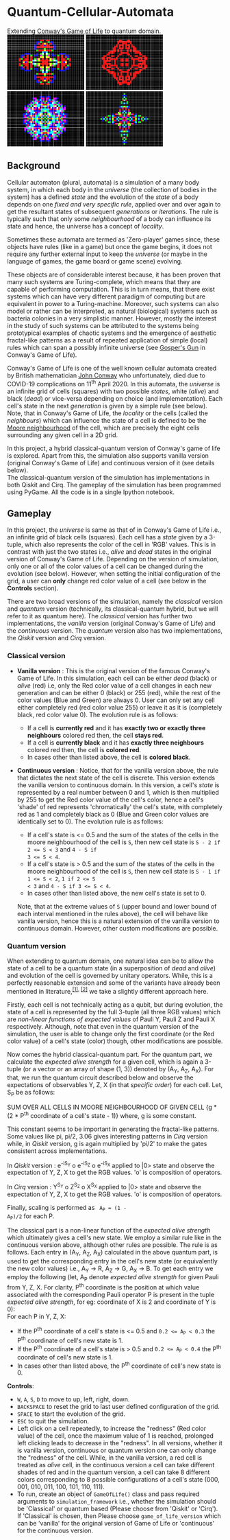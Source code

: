 # Quantum-Cellular-Automata
Extending [Conway's Game of Life](https://en.wikipedia.org/wiki/Conway%27s_Game_of_Life) to quantum domain. <br>
<img src="https://github.com/adarsh1chand/Quantum-Cellular-Automata/blob/main/Fractal-1.jpg" width="180"> <img src="https://github.com/adarsh1chand/Quantum-Cellular-Automata/blob/main/Fractal-2.jpg" width="180"> <img src="https://github.com/adarsh1chand/Quantum-Cellular-Automata/blob/main/Fractal-3.jpg" width="180"> <img src="https://github.com/adarsh1chand/Quantum-Cellular-Automata/blob/main/Fractal-4.jpg" width="180">

## Background
Cellular automaton (plural, automata) is a simulation of a many body system, in which each body in the *universe* (the collection of bodies in the system) has a  defined *state* and the evolution of the *state* of a body depends on one *fixed and very specific rule*, applied over and over again to get the resultant states of subsequent *generations* or *iterations*. The rule is typically such that only some *neighbourhood* of a body can influence its state and hence, the universe has a concept of *locality*. <br>

Sometimes these automata are termed as 'Zero-player' games since, these objects have rules (like in a game) but once the game begins, it does not require any further external input to keep the *universe* (or maybe in the language of games, the game board or game scene) evolving. <br>

These objects are of considerable interest because, it has been proven that many such systems are Turing-complete, which means that they are capable of performing computation. This is in turn means, that there exist systems which can have very different paradigm of computing but are equivalent in power to a Turing-machine. Moreover, such systems can also model or rather can be interpreted, as natural (biological) systems such as bacteria colonies in a very simplistic manner. However, mostly the interest in the study of such systems can be attributed to the systems being prototypical examples of chaotic systems and the emergence of aesthetic fractal-like patterns as a result of repeated application of simple (local) rules which can span a possibly infinite universe (see [Gosper's Gun](https://en.wikipedia.org/wiki/Gun_(cellular_automaton)) in Conway's Game of Life). <br>

Conway's Game of Life is one of the well known cellular automata created by British mathematician [John Conway](https://en.wikipedia.org/wiki/John_Horton_Conway) who unfortunately, died due to COVID-19 complications on 11<sup>th</sup> April 2020. In this automata, the *universe* is an infinite grid of cells (squares) with two possible *states*, white (*alive*) and black (*dead*) or vice-versa depending on choice (and implementation). Each cell's state in the next *generation* is given by a simple rule (see below). Note, that in Conway's Game of Life, the *locality* or the cells (called the *neighbours*) which can influence the state of a cell is defined to be the [Moore neighbourhood](https://en.wikipedia.org/wiki/Moore_neighborhood) of the cell, which are precisely the eight cells surrounding any given cell in a 2D grid. <br>

In this project, a hybrid classical-quantum version of Conway's game of life is explored. Apart from this, the simulation also supports vanilla version (original Conway's Game of Life) and continuous version of it (see details below).<br>
The classical-quantum version of the simulation has implementations in both Qiskit and Cirq. The gameplay of the simulation has been programmed using PyGame. All the code is in a single Ipython notebook. <br>

## Gameplay
In this project, the *universe* is same as that of in Conway's Game of Life i.e., an infinite grid of black cells (squares). Each cell has a *state* given by a 3-tuple, which also represents the color of the cell in 'RGB' values. This is in contrast with just the two states i.e., *alive* and *dead* states in the original version of Conway's Game of Life. Depending on the version of simulation, only one or all of the color values of a cell can be changed during the evolution (see below). However, when setting the initial configuration of the grid, a user can **only** change red color value of a cell (see below in the **Controls** section). <br>

There are two broad versions of the simulation, namely the *classical* version and *quantum* version (technically, its classical-quantum hybrid, but we will refer to it as quantum here). The *classical* version has further two implementations, the *vanilla* version (original Conway's Game of Life) and the *continuous* version. The *quantum* version also has two implementations, the *Qiskit* version and *Cirq* version. <br>

### Classical version
- **Vanilla version** : This is the original version of the famous Conway's Game of Life. In this simulation, each cell can be either *dead* (black) or *alive* (red) i.e, only the Red color value of a cell changes in each new generation and can be either 0 (black) or 255 (red), while the rest of the color values (Blue and Green) are always 0. User can only set any cell either completely red (red color value 255) or leave it as it is (completely black, red color value 0). The evolution rule is as follows:
   -  If a cell is **currently red** and it has **exactly two or exactly three neighbours** colored red then, the cell **stays red**.
   -  If a cell is **currently black** and it has **exactly three neighbours** colored red then, the cell is **colored red**.
   -  In cases other than listed above, the cell is **colored black**.  

- **Continuous version** : Notice, that for the vanilla version above, the rule that dictates the next state of the cell is discrete. This version extends the vanilla version to continuous domain. In this version, a cell's *state* is represented by a real number between 0 and 1, which is then multiplied by 255 to get the Red color value of the cell's color, hence a cell's 'shade' of red represents 'chromatically' the cell's state, with completely red as 1 and completely black as 0 (Blue and Green color values are identically set to 0). The evolution rule is as follows:
   - If a cell's state is <= 0.5 and the sum of the states of the cells in the moore neighbourhood of the cell is <code>S</code>, then new cell state is <code>S - 2 if 2 <= S < 3</code> and <code>4 - S if 3 <= S < 4</code>.
   - If a cell's state is > 0.5 and the sum of the states of the cells in the moore neighbourhood of the cell is <code>S</code>, then new cell state is <code>S - 1 if 1 <= S < 2</code>, <code>1 if 2 <= S < 3</code> and <code>4 - S if 3 <= S < 4</code>.
   - In cases other than listed above, the new cell's state is set to 0. <br>

   Note, that at the extreme values of <code>S</code> (upper bound and lower bound of each interval mentioned in the rules above), the cell will behave like vanilla      version, hence this is a natural extension of the vanilla version to continuous domain. However, other custom modifications are possible.

### Quantum version
When extending to quantum domain, one natural idea can be to allow the state of a cell to be a quantum state (in a superposition of *dead* and *alive*) and evolution of the cell is governed by unitary operators. While, this is a perfectly reasonable extension and some of the variants have already been mentioned in literature,<sup>[[1]](https://arxiv.org/pdf/1902.07835), [[2]](https://arxiv.org/pdf/1010.4666.pdf)</sup> we take a slightly different approach here. <br>

Firstly, each cell is not technically acting as a qubit, but during evolution, the state of a cell is represented by the full 3-tuple (all three RGB values) which are *non-linear functions of expected values* of Pauli Y, Pauli Z and Pauli X respectively. Although, note that even in the quantum version of the simulation, the user is able to change only the first coordinate (or the Red color value) of a cell's state (color) though, other modifications are possible.

Now comes the hybrid classical-quantum part. For the quantum part, we calculate the *expected alive strength* for a given cell, which is again a 3-tuple (or a vector or an array of shape (1, 3)) denoted by (A<sub>Y</sub>, A<sub>Z</sub>, A<sub>X</sub>). For that, we run the quantum circuit described below and observe the expectations of observables Y, Z, X (in that *specific order*) for each cell. Let, S<sub>P</sub> be as follows: <br>

SUM OVER ALL CELLS IN MOORE NEIGHBOURHOOD OF GIVEN CELL {g * (2 * P<sup>th</sup> coordinate of a cell's state - 1)} where, g is some constant. <br>

This constant seems to be important in generating the fractal-like patterns. Some values like pi, pi/2, 3.06 gives interesting patterns in *Cirq* version while, in *Qiskit* version, g is again multiplied by 'pi/2' to make the gates consistent across implementations. <br>
   
   In *Qiskit* version : e<sup>-iS<sub>Y</sub></sup> o e<sup>-iS<sub>Z</sub></sup> o e<sup>-iS<sub>X</sub></sup> applied to |0> state and observe the expectation of Y, Z, X to get the RGB values. 'o' is composition of operators. <br>
   
   In *Cirq* version : Y<sup>S<sub>Y</sub></sup> o Z<sup>S<sub>Z</sub></sup> o X<sup>S<sub>X</sub></sup> applied to |0> state and observe the expectation of Y, Z, X to get the RGB values. 'o' is composition of operators. <br>

Finally, scaling is performed as <code> A<sub>P</sub> = (1 - A<sub>P</sub>)/2</code> for each P. <br>
   
The classical part is a non-linear function of the *expected alive strength* which ultimately gives a cell's new state. We employ a similar rule like in the continuous version above, although other rules are possible. The rule is as follows. Each entry in (A<sub>Y</sub>, A<sub>Z</sub>, A<sub>X</sub>) calculated in the above quantum part, is used to get the corresponding entry in the cell's new state (or equivalently the new color values) i.e., A<sub>Y</sub> -> R, A<sub>Z</sub> -> G, A<sub>X</sub> -> B. To get each entry we employ the following (let, A<sub>P</sub> denote *expected alive strength* for given Pauli from Y, Z, X. For clarity, P<sup>th</sup> coordinate is the position at which value associated with the corresponding Pauli operator P is present in the tuple *expected alive strength*, for eg: coordinate of X is 2 and coordinate of Y is 0): <br>
   For each P in Y, Z, X:
   -  If the P<sup>th</sup> coordinate of a cell's state is <= 0.5 and <code>0.2 <= A<sub>P</sub> < 0.3</code> the P<sup>th</sup> coordinate of cell's new state is 1.
   -  If the P<sup>th</sup> coordinate of a cell's state is > 0.5 and <code>0.2 <= A<sub>P</sub> < 0.4</code> the P<sup>th</sup> coordinate of cell's new state is 1. 
   -  In cases other than listed above, the P<sup>th</sup> coordinate of cell's new state is 0. <br>

**Controls**:
- <code>W</code>, <code>A</code>, <code>S</code>, <code>D</code> to move to up, left, right, down.
- <code>BACKSPACE</code> to reset the grid to last user defined configuration of the grid.
- <code>SPACE</code> to start the evolution of the grid.
- <code>ESC</code> to quit the simulation.
- Left click on a cell repeatedly, to increase the "redness" (Red color value) of the cell, once the maximum value of 1 is reached, prolonged left clicking leads to  decrease in the "redness". In all versions, whether it is vanilla version, continuous or quantum version one can only change the "redness" of the cell. While, in the vanilla version, a red cell is treated as *alive* cell, in the continuous version a cell can take different shades of red and in the quantum version, a cell can take 8 different colors corresponding to 8 possible configurations of a cell's state (000, 001, 010, 011, 100, 101, 110, 111).
- To run, create an object of <code>GameOfLife()</code> class and pass required arguments to <code>simulation_framework</code> i.e., whether the simulation should be 'Classical' or quantum based (Please choose from 'Qiskit' or 'Cirq'). If 'Classical' is chosen, then Please choose <code>game_of_life_version</code> which can be 'vanilla' for the original version of Game of Life or 'continuous' for the continuous version.
